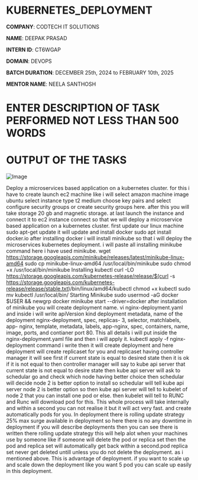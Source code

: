 # KUBERNETES_DEPLOYMENT

**COMPANY**: CODTECH IT SOLUTIONS

**NAME**: DEEPAK PRASAD

**INTERN ID**: CT6WGAP

**DOMAIN**: DEVOPS

**BATCH DURATION**: DECEMBER 25th, 2024 to FEBRUARY 10th, 2025

**MENTOR NAME**: NEELA SANTHOSH

# ENTER DESCRIPTION OF TASK PERFORMED NOT LESS THAN 500 WORDS

# OUTPUT OF THE TASKS

![Image](https://github.com/user-attachments/assets/bbf8fe2b-6f23-4fbb-a89f-6500bbd0985e)

Deploy a microservices based application on a kubernetes cluster.
for this i have to create launch ec2 machine like i will select amazon machine image ubuntu
select instance type t2 medium choose key pairs and select configure security groups
or create security groups here. after this you will take storage 20 gb and magnetic storage.
at last launch the instance and connect it to ec2 instance connect so that we will deploy a microservice
based application on a kubernetes cluster.
first update our linux machine sudo apt-get update it will update and install docker
sudo apt install docker.io  after installing docker i will install minikube so that i will deploy
the microservices kubernetes deployment.
i will paste all installing minikube command here i have used minikube.
wget https://storage.googleapis.com/minikube/releases/latest/minikube-linux-amd64
sudo cp minikube-linux-amd64 /usr/local/bin/minikube
sudo chmod +x /usr/local/bin/minikube
Installing kubectl
curl -LO https://storage.googleapis.com/kubernetes-release/release/$(curl -s https://storage.googleapis.com/kubernetes-release/release/stable.txt)/bin/linux/amd64/kubectl
chmod +x kubectl
sudo mv kubectl /usr/local/bin/
Starting Minikube
sudo usermod -aG docker $USER && newgrp docker
 minikube start --driver=docker
after installation of minikube you will create deployment name.
vi nginx-deployment.yaml and inside i will write apiVersion kind deployment
metadata, name of the deployment nginx-deployment, spec, replicas- 3, selector, matchlabels,
app- nginx, template, metadata, labels, app-nginx, spec, containers, name, image, ports, and contianer port 80.
This all details i will put inside the nginx-deployment.yaml file and then i will apply it.
kubectl apply -f nginx-deployment command i write then it will create deployment and here 
deployment will create replicaset for you and replicaset having controller manager it will see
first if current state is equal to desired state then it is ok if it is not equal to then controller manager will 
say to kube api server that current state is not equal to desire state then kube api server will ask to schedular
go and check which node having better choice then schedular will decide node 2 is better option to install so schedular
will tell kube api server node 2 is better option so then kube api server will tell to kubelet of node 2 that you can
install one pod or else. then kubelet will tell to RUNC and Runc will download pod for this. 
This whole process will take internally and within a second you can not realise it but it will act very fast. and create 
automatically pods for you.
In deployment there is rolling update strategy 25% max surge available in deployment so here 
there is no any downtime in deployment
if you will describe deployments then you can see there is written there rolling update strategy this will help
alot when your machines use by someone like if someone will delete the pod or replica set then the pod and replica set 
will automatically get back within a second.pod replica set never get deleted
untill unless you do not delete the deployment. as i mentioned above. This is advantage of deployment.
if you want to scale up and scale down the deployment like you want 5 pod you can scale up easily in this deployment.
